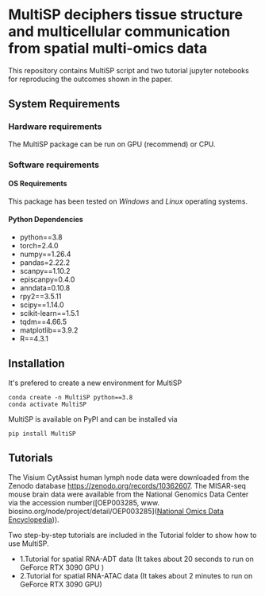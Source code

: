 # MultiSP deciphers tissue structure and multicellular communication from spatial multi-omics data

This repository contains MultiSP script and two tutorial jupyter notebooks for reproducing the outcomes shown in the paper. 

## System Requirements

### Hardware requirements

The  MultiSP package can be run on GPU (recommend) or CPU.

### Software requirements

#### OS Requirements

This package has been tested on *Windows* and *Linux* operating systems. 

#### Python Dependencies

* python==3.8
* torch=2.4.0
* numpy==1.26.4
* pandas=2.22.2
* scanpy==1.10.2
* episcanpy=0.4.0
* anndata=0.10.8
* rpy2==3.5.11
* scipy==1.14.0
* scikit-learn==1.5.1
* tqdm==4.66.5
* matplotlib==3.9.2
* R==4.3.1

## Installation

It's prefered to create a new environment for MultiSP

```
conda create -n MultiSP python==3.8
conda activate MultiSP
```

MultiSP is available on PyPI and can be installed via

```
pip install MultiSP
```

## Tutorials

The Visium CytAssist human lymph node data were downloaded from the Zenodo database https://zenodo.org/records/10362607. The MISAR-seq mouse brain data were available from the National Genomics Data Center via the accession number([OEP003285, www. biosino.org/node/project/detail/OEP003285]([National Omics Data Encyclopedia](https://www.biosino.org/node/project/detail/OEP003285))).

Two step-by-step tutorials are included in the Tutorial folder to show how to use MultiSP.

- 1.Tutorial for spatial RNA-ADT data (It takes about 20 seconds to run on GeForce RTX 3090 GPU )
- 2.Tutorial for spatial RNA-ATAC data (It takes about 2 minutes to run on GeForce RTX 3090 GPU)



